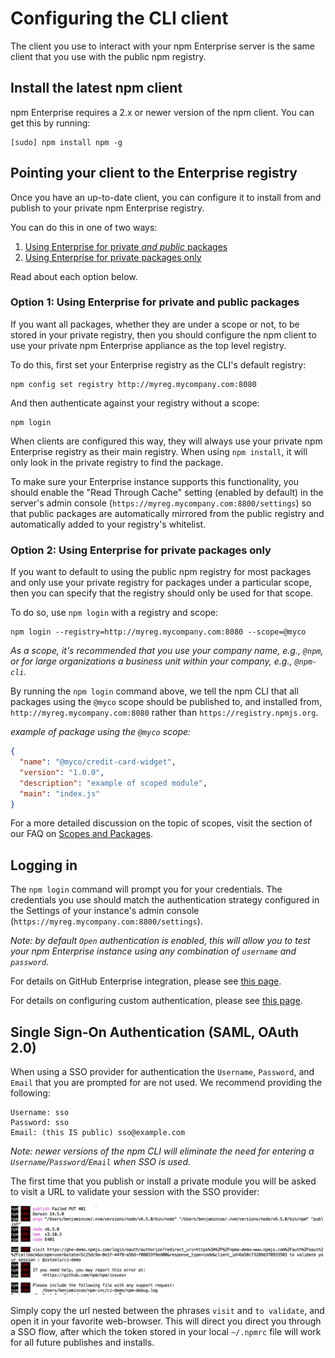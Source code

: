 # Configuring the CLI client

The client you use to interact with your npm Enterprise server is the same client
that you use with the public npm registry.

## Install the latest npm client

npm Enterprise requires a 2.x or newer version of the npm client. You can get this
by running:

```
[sudo] npm install npm -g
 ```

<a name="pointing-your-client-to-the-registry"></a>
## Pointing your client to the Enterprise registry

Once you have an up-to-date client, you can configure it to install from and
publish to your private npm Enterprise registry.

You can do this in one of two ways:

1. [Using Enterprise for private _and public_ packages](#option-1-using-enterprise-for-private-and-public-packages)
2. [Using Enterprise for private packages only](#option-2-using-enterprise-for-private-packages-only)

Read about each option below.

### Option 1: Using Enterprise for private and public packages

If you want all packages, whether they are under a scope or not, to be stored in
your private registry, then you should configure the npm client to use your
private npm Enterprise appliance as the top level registry.

To do this, first set your Enterprise registry as the CLI's default registry:

```
npm config set registry http://myreg.mycompany.com:8080
```

And then authenticate against your registry without a scope:

```
npm login
```

When clients are configured this way, they will always use your private npm
Enterprise registry as their main registry. When using `npm install`, it will only
look in the private registry to find the package.

To make sure your Enterprise instance supports this functionality, you should
enable the "Read Through Cache" setting (enabled by default) in the server's
admin console (`https://myreg.mycompany.com:8800/settings`) so that public
packages are automatically mirrored from the public registry and automatically
added to your registry's whitelist.

### Option 2: Using Enterprise for private packages only

If you want to default to using the public npm registry for most packages and
only use your private registry for packages under a particular scope, then you
can specify that the registry should only be used for that scope.

To do so, use `npm login` with a registry and scope:

```
npm login --registry=http://myreg.mycompany.com:8080 --scope=@myco
```

_As a scope, it's recommended that you use your company name, e.g., `@npm`,
or for large organizations a business unit within your company, e.g., `@npm-cli`._

By running the `npm login` command  above, we tell the npm CLI that all
packages using the `@myco` scope should be published to, and installed from,
`http://myreg.mycompany.com:8080` rather than `https://registry.npmjs.org`.

_example of package using the `@myco` scope:_

```json
{
  "name": "@myco/credit-card-widget",
  "version": "1.0.0",
  "description": "example of scoped module",
  "main": "index.js"
}
```

For a more detailed discussion on the topic of scopes, visit the section of our
FAQ on [Scopes and Packages](/troubleshooting/faq.md#whats-the-difference-between-a-scoped-package-and-an-unscoped-package).

## Logging in

The `npm login` command will prompt you for your credentials. The credentials
you use should match the authentication strategy configured in the Settings of
your instance's admin console (`https://myreg.mycompany.com:8800/settings`).

_Note: by default `Open` authentication is enabled, this will allow you to
 test your npm Enterprise instance using any combination of `username` and `password`._

For details on GitHub Enterprise integration, please see
[this page](/up-and-running/auth/github.md).

For details on configuring custom authentication, please see
[this page](/up-and-running/auth/).

## Single Sign-On Authentication (SAML, OAuth 2.0)

When using a SSO provider for authentication the `Username`, `Password`, and
`Email` that you are prompted for are not used. We recommend providing the following:

```
Username: sso
Password: sso
Email: (this IS public) sso@example.com
```

_Note: newer versions of the npm CLI will eliminate the need for entering a `Username`/`Password`/`Email`
  when SSO is used._

The first time that you publish or install a private
module you will be asked to visit a URL to validate your session with the SSO provider:

![SSO Validate](/gitbook/images/sso-validate.png)

Simply copy the url nested between the phrases `visit` and `to validate`, and open it
in your favorite web-browser. This will direct you direct you through a SSO flow, after which
the token stored in your local `~/.npmrc` file will work for all future publishes and installs.
